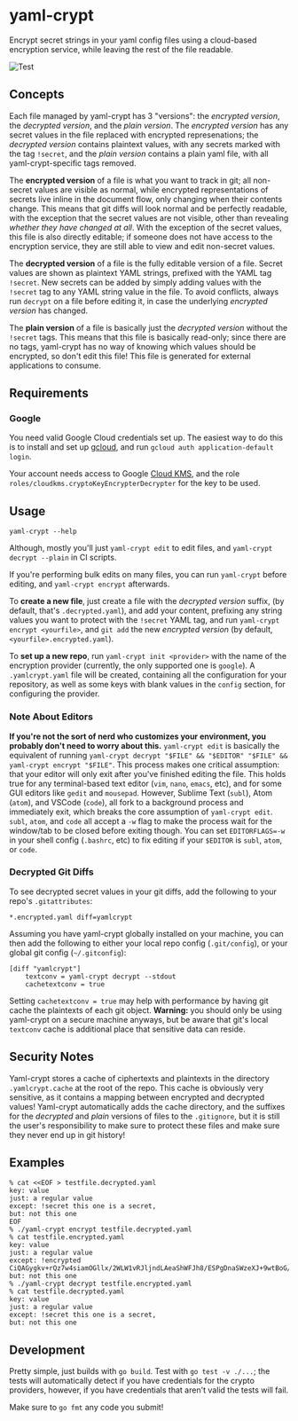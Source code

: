# yaml-crypt

Encrypt secret strings in your yaml config files using a cloud-based encryption service, while leaving the rest of the file readable.

![Test](https://github.com/farmersedgeinc/yaml-crypt/workflows/Test/badge.svg?branch=tests)

## Concepts

Each file managed by yaml-crypt has 3 "versions": the _encrypted version_, the _decrypted version_, and the _plain version_. The _encrypted version_ has any secret values in the file replaced with encrypted represenations; the _decrypted version_ contains plaintext values, with any secrets marked with the tag `!secret`, and the _plain version_ contains a plain yaml file, with all yaml-crypt-specific tags removed.

The **encrypted version** of a file is what you want to track in git; all non-secret values are visible as normal, while encrypted representations of secrets live inline in the document flow, only changing when their contents change. This means that git diffs will look normal and be perfectly readable, with the exception that the secret values are not visible, other than revealing _whether they have changed at all_. With the exception of the secret values, this file is also directly editable; if someone does not have access to the encryption service, they are still able to view and edit non-secret values.

The **decrypted version** of a file is the fully editable version of a file. Secret values are shown as plaintext YAML strings, prefixed with the YAML tag `!secret`. New secrets can be added by simply adding values with the `!secret` tag to any YAML string value in the file. To avoid conflicts, always run `decrypt` on a file before editing it, in case the underlying _encrypted version_ has changed.

The **plain version** of a file is basically just the _decrypted version_ without the `!secret` tags. This means that this file is basically read-only; since there are no tags, yaml-crypt has no way of knowing which values should be encrypted, so don't edit this file! This file is generated for external applications to consume.

## Requirements

### Google

You need valid Google Cloud credentials set up. The easiest way to do this is to install and set up [gcloud](https://cloud.google.com/sdk/gcloud/), and run `gcloud auth application-default login`.

Your account needs access to Google [Cloud KMS](https://cloud.google.com/security-key-management), and the role `roles/cloudkms.cryptoKeyEncrypterDecrypter` for the key to be used.

## Usage

```
yaml-crypt --help
```

Although, mostly you'll just `yaml-crypt edit` to edit files, and `yaml-crypt decrypt --plain` in CI scripts.

If you're performing bulk edits on many files, you can run `yaml-crypt` before editing, and `yaml-crypt encrypt` afterwards.

To **create a new file**, just create a file with the _decrypted version_ suffix, (by default, that's `.decrypted.yaml`), and add your content, prefixing any string values you want to protect with the `!secret` YAML tag, and run `yaml-crypt encrypt <yourfile>`, and `git add` the new _encrypted version_ (by default, `<yourfile>.encrypted.yaml`).

To **set up a new repo**, run `yaml-crypt init <provider>` with the name of the encryption provider (currently, the only supported one is `google`). A `.yamlcrypt.yaml` file will be created, containing all the configuration for your repository, as well as some keys with blank values in the `config` section, for configuring the provider.

### Note About Editors

**If you're not the sort of nerd who customizes your environment, you probably don't need to worry about this.** `yaml-crypt edit` is basically the equivalent of running `yaml-crypt decrypt "$FILE" && "$EDITOR" "$FILE" && yaml-crypt encrypt "$FILE"`. This process makes one critical assumption: that your editor will only exit after you've finished editing the file. This holds true for any terminal-based text editor (`vim`, `nano`, `emacs`, etc), and for some GUI editors like `gedit` and `mousepad`. However, Sublime Text (`subl`), Atom (`atom`), and VSCode (`code`), all fork to a background process and immediately exit, which breaks the core assumption of `yaml-crypt edit`. `subl`, `atom`, and `code` all accept a `-w` flag to make the process wait for the window/tab to be closed before exiting though. You can set `EDITORFLAGS=-w` in your shell config (`.bashrc`, etc) to fix editing if your `$EDITOR` is `subl`, `atom`, or `code`.

### Decrypted Git Diffs

To see decrypted secret values in your git diffs, add the following to your repo's `.gitattributes`:

```
*.encrypted.yaml diff=yamlcrypt
```

Assuming you have yaml-crypt globally installed on your machine, you can then add the following to either your local repo config (`.git/config`), or your global git config (`~/.gitconfig`):

```
[diff "yamlcrypt"]
    textconv = yaml-crypt decrypt --stdout
    cachetextconv = true
```

Setting `cachetextconv = true` may help with performance by having git cache the plaintexts of each git object. **Warning:** you should only be using yaml-crypt on a secure machine anyways, but be aware that git's local `textconv` cache is additional place that sensitive data can reside.

## Security Notes

Yaml-crypt stores a cache of ciphertexts and plaintexts in the directory `.yamlcrypt.cache` at the root of the repo. This cache is obviously very sensitive, as it contains a mapping between encrypted and decrypted values! Yaml-crypt automatically adds the cache directory, and the suffixes for the _decrypted_ and _plain_ versions of files to the `.gitignore`, but it is still the user's responsibility to make sure to protect these files and make sure they never end up in git history!

## Examples

```
% cat <<EOF > testfile.decrypted.yaml
key: value
just: a regular value
except: !secret this one is a secret,
but: not this one
EOF
% ./yaml-crypt encrypt testfile.decrypted.yaml
% cat testfile.encrypted.yaml
key: value
just: a regular value
except: !encrypted CiQAGygkv+rQz7w4siamOGllx/2WLW1vRJljndLAeaShWFJh8/ESPgDnaSWzeXJ+9wtBoG/j+Y3VHn+5AZP78aTMBsIVgR5s5h4om58otx/Tdez+iTy0ZVkVDEPrcPsDQ2JPuxvU
but: not this one
% ./yaml-crypt decrypt testfile.encrypted.yaml
% cat testfile.decrypted.yaml
key: value
just: a regular value
except: !secret this one is a secret,
but: not this one
```

## Development

Pretty simple, just builds with `go build`. Test with `go test -v ./...`; the tests will automatically detect if you have credentials for the crypto providers, however, if you have credentials that aren't valid the tests will fail.

Make sure to `go fmt` any code you submit!
